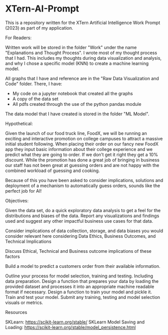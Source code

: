 # XTern-AI-Prompt

This is a repository written for the XTern Artificial Intelligence Work Prompt (2023) as part of my application.

For Readers: 

Written work will be stored in the folder "Work" under the name "Explanations and Thought Process". I wrote most of my thought process that I had. This includes my thoughts during data visualization and analysis, and why I chose a specific model (KNN) to create a machine learning model.

All graphs that I have and reference are in the "Raw Data Visualization and Code" folder. There, I have:
- My code on a jupyter notebook that created all the graphs
- A copy of the data set
- All pdfs created through the use of the python pandas module

The data model that I have created is stored in the folder "ML Model".


Hypothetical:

Given the launch of our food truck line, FoodX, we will be running an exciting and interactive promotion on college campuses to attract a massive initial student following.  When placing their order on our fancy new FoodX app they input basic information about their college experience and we predict what they are going to order.  If we don’t get it right they get a 10% discount. While the promotion has done a great job of bringing in business our staff has not been great at guessing orders and are not happy with the combined workload of guessing and cooking.

Because of this you have been asked to consider implications, solutions and deployment of a mechanism to automatically guess orders, sounds like the perfect job for AI!

Objectives:

Given the data set, do a quick exploratory data analysis to get a feel for the distributions and biases of the data.  Report any visualizations and findings used and suggest any other impactful business use cases for that data.

Consider implications of data collection, storage, and data biases you would consider relevant here considering Data Ethics, Business Outcomes, and Technical Implications

Discuss Ethical, Technical and Business outcome implications of these factors

Build a model to predict a customers order from their available information.

Outline your process for model selection, training and testing. Including data preparation.
Design a function that prepares your data by loading the provided dataset and processes it into an appropriate machine readable format if necessary.
Design a function to train your model and pickle it.
Train and test your model.  Submit any training, testing and model selection visuals or metrics.

Resources

SKLearn: https://scikit-learn.org/stable/
SKLearn Model Saving and Loading: https://scikit-learn.org/stable/model_persistence.html
